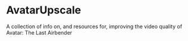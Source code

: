 # AvatarUpscale
A collection of info on, and resources for, improving the video quality of Avatar: The Last Airbender
